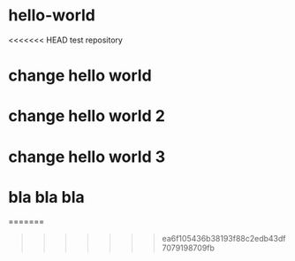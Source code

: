 # hello-world
<<<<<<< HEAD
test repository
# change hello world
# change hello world 2
# change hello world 3


# bla bla bla
=======
>>>>>>> ea6f105436b38193f88c2edb43df7079198709fb
